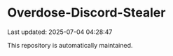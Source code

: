 # Overdose-Discord-Stealer

Last updated: 2025-07-04 04:28:47

This repository is automatically maintained.
